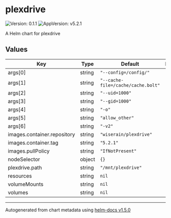 # plexdrive

![Version: 0.1.1](https://img.shields.io/badge/Version-0.1.1-informational?style=flat-square) ![AppVersion: v5.2.1](https://img.shields.io/badge/AppVersion-v5.2.1-informational?style=flat-square)

A Helm chart for plexdrive

## Values

| Key | Type | Default | Description |
|-----|------|---------|-------------|
| args[0] | string | `"--config=/config/"` |  |
| args[1] | string | `"--cache-file=/cache/cache.bolt"` |  |
| args[2] | string | `"--uid=1000"` |  |
| args[3] | string | `"--gid=1000"` |  |
| args[4] | string | `"-o"` |  |
| args[5] | string | `"allow_other"` |  |
| args[6] | string | `"-v2"` |  |
| images.container.repository | string | `"wiserain/plexdrive"` |  |
| images.container.tag | string | `"5.2.1"` |  |
| images.pullPolicy | string | `"IfNotPresent"` |  |
| nodeSelector | object | `{}` |  |
| plexdrive.path | string | `"/mnt/plexdrive"` |  |
| resources | string | `nil` |  |
| volumeMounts | string | `nil` |  |
| volumes | string | `nil` |  |

----------------------------------------------
Autogenerated from chart metadata using [helm-docs v1.5.0](https://github.com/norwoodj/helm-docs/releases/v1.5.0)
